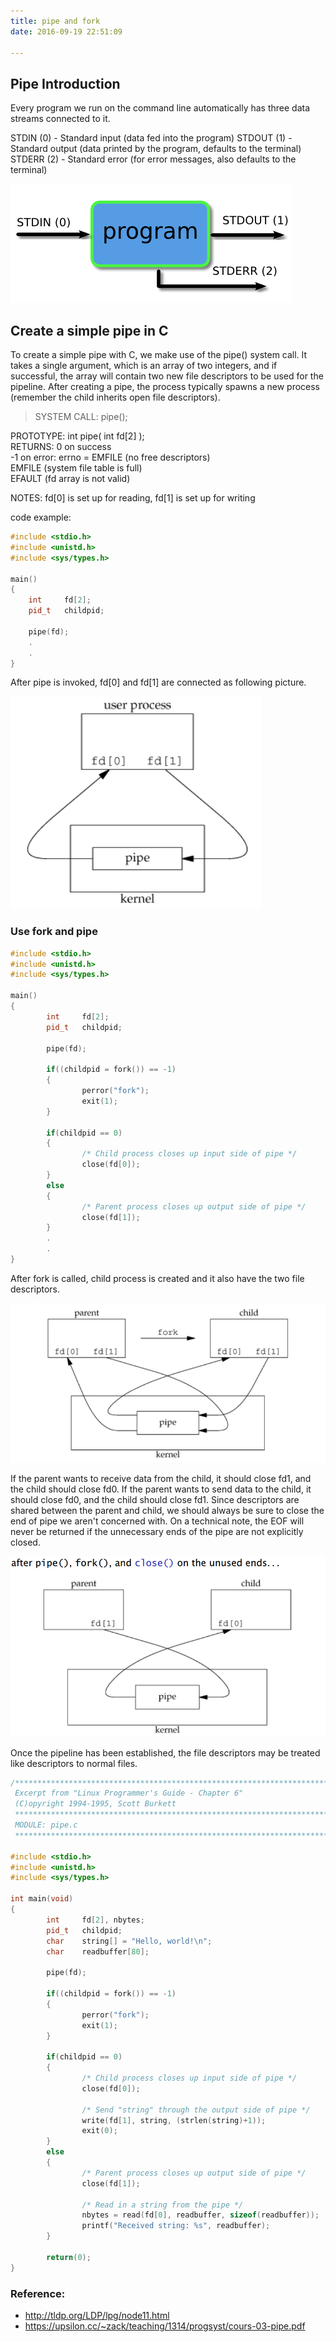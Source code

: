 ```yaml
---
title: pipe and fork
date: 2016-09-19 22:51:09

---
```


## Pipe Introduction

Every program we run on the command line automatically has three data streams connected to it.

STDIN (0) - Standard input (data fed into the program)
STDOUT (1) - Standard output (data printed by the program, defaults to the terminal)
STDERR (2) - Standard error (for error messages, also defaults to the terminal)

![streams](/img/pipe_and_fork/streams.png)

## Create a simple pipe in C

To create a simple pipe with C, we make use of the pipe() system call. It takes a single argument, which is an array of two integers, and if successful, the array will contain two new file descriptors to be used for the pipeline. After creating a pipe, the process typically spawns a new process (remember the child inherits open file descriptors).

  >SYSTEM CALL: pipe();                                                          
  >
  PROTOTYPE: int pipe( int fd[2] );                                             
    RETURNS: 0 on success                                                       
             -1 on error: errno = EMFILE (no free descriptors)                  
                                  EMFILE (system file table is full)            
                                  EFAULT (fd array is not valid)                

NOTES: fd[0] is set up for reading, fd[1] is set up for writing

code example:
```cpp
#include <stdio.h>
#include <unistd.h>
#include <sys/types.h>

main()
{
    int     fd[2];
    pid_t   childpid;

    pipe(fd);
    .
    .
}
```
After pipe is invoked, fd[0] and fd[1] are connected as following picture.

![pipe](/img/pipe_and_fork/pipe.png)

<!-- more -->
### Use fork and pipe

```cpp
#include <stdio.h>
#include <unistd.h>
#include <sys/types.h>

main()
{
        int     fd[2];
        pid_t   childpid;

        pipe(fd);

        if((childpid = fork()) == -1)
        {
                perror("fork");
                exit(1);
        }

        if(childpid == 0)
        {
                /* Child process closes up input side of pipe */
                close(fd[0]);
        }
        else
        {
                /* Parent process closes up output side of pipe */
                close(fd[1]);
        }
        .
        .
}
```

After fork is called, child process is created and it also have the two file descriptors.

![pipe_and_fork](/img/pipe_and_fork/pipe_and_fork.png)

If the parent wants to receive data from the child, it should close fd1, and the child should close fd0. If the parent wants to send data to the child, it should close fd0, and the child should close fd1. Since descriptors are shared between the parent and child, we should always be sure to close the end of pipe we aren't concerned with. On a technical note, the EOF will never be returned if the unnecessary ends of the pipe are not explicitly closed.

![pipe_and_fork](/img/pipe_and_fork/after_close_unused_ends.png)



 Once the pipeline has been established, the file descriptors may be treated like descriptors to normal files.

```cpp
/*****************************************************************************
 Excerpt from "Linux Programmer's Guide - Chapter 6"
 (C)opyright 1994-1995, Scott Burkett
 *****************************************************************************
 MODULE: pipe.c
 *****************************************************************************/

#include <stdio.h>
#include <unistd.h>
#include <sys/types.h>

int main(void)
{
        int     fd[2], nbytes;
        pid_t   childpid;
        char    string[] = "Hello, world!\n";
        char    readbuffer[80];

        pipe(fd);

        if((childpid = fork()) == -1)
        {
                perror("fork");
                exit(1);
        }

        if(childpid == 0)
        {
                /* Child process closes up input side of pipe */
                close(fd[0]);

                /* Send "string" through the output side of pipe */
                write(fd[1], string, (strlen(string)+1));
                exit(0);
        }
        else
        {
                /* Parent process closes up output side of pipe */
                close(fd[1]);

                /* Read in a string from the pipe */
                nbytes = read(fd[0], readbuffer, sizeof(readbuffer));
                printf("Received string: %s", readbuffer);
        }

        return(0);
}
```

### Reference:
* http://tldp.org/LDP/lpg/node11.html
* https://upsilon.cc/~zack/teaching/1314/progsyst/cours-03-pipe.pdf
